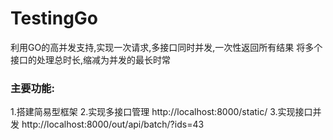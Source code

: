 # TestingGo

利用GO的高并发支持,实现一次请求,多接口同时并发,一次性返回所有结果
将多个接口的处理总时长,缩减为并发的最长时常

### 主要功能:
1.搭建简易型框架
2.实现多接口管理 http://localhost:8000/static/
3.实现接口并发 http://localhost:8000/out/api/batch/?ids=43

